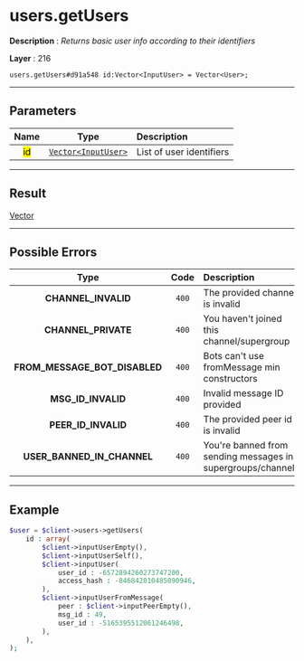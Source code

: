 # users.getUsers

**Description** : *Returns basic user info according to their identifiers*

**Layer** : 216

```tl
users.getUsers#d91a548 id:Vector<InputUser> = Vector<User>;
```

---

## Parameters

| Name | Type | Description |
| :---: | :---: | :--- |
| <mark>id</mark> | [`Vector<InputUser>`](type/InputUser) | List of user identifiers |

---

## Result

[Vector<User>](type/User)

---

## Possible Errors

| Type | Code | Description |
| :---: | :---: | :--- |
| **CHANNEL_INVALID** | `400` | The provided channel is invalid |
| **CHANNEL_PRIVATE** | `400` | You haven't joined this channel/supergroup |
| **FROM_MESSAGE_BOT_DISABLED** | `400` | Bots can't use fromMessage min constructors |
| **MSG_ID_INVALID** | `400` | Invalid message ID provided |
| **PEER_ID_INVALID** | `400` | The provided peer id is invalid |
| **USER_BANNED_IN_CHANNEL** | `400` | You're banned from sending messages in supergroups/channels |

---

## Example

```php
$user = $client->users->getUsers(
	id : array(
		$client->inputUserEmpty(),
		$client->inputUserSelf(),
		$client->inputUser(
			user_id : -6572894260273747200,
			access_hash : -846842010485090946,
		),
		$client->inputUserFromMessage(
			peer : $client->inputPeerEmpty(),
			msg_id : 49,
			user_id : -5165395512061246498,
		),
	),
);
```